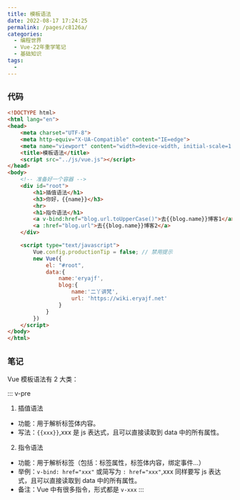 ```yaml
---
title: 模板语法
date: 2022-08-17 17:24:25
permalink: /pages/c8126a/
categories:
  - 编程世界
  - Vue-22年重学笔记
  - 基础知识
tags:
  -
---
```


## ` 代码 `

```html
<!DOCTYPE html>
<html lang="en">
<head>
    <meta charset="UTF-8">
    <meta http-equiv="X-UA-Compatible" content="IE=edge">
    <meta name="viewport" content="width=device-width, initial-scale=1.0">
    <title>模板语法</title>
    <script src="../js/vue.js"></script>
</head>
<body>
    <!-- 准备好一个容器 -->
    <div id="root">
        <h1>插值语法</h1>
        <h3>你好，{{name}}</h3>
        <hr>
        <h1>指令语法</h1>
        <a v-bind:href="blog.url.toUpperCase()">去{{blog.name}}博客1</a>
        <a :href="blog.url">去{{blog.name}}博客2</a>
    </div>

    <script type="text/javascript">
        Vue.config.productionTip = false; // 禁用提示
        new Vue({
            el: "#root",
            data:{
                name:'eryajf',
                blog:{
                    name:'二丫讲梵',
                    url: 'https://wiki.eryajf.net'
                }
            }
        })
    </script>
</body>
</html>
```

## ` 笔记 `

Vue 模板语法有 2 大类：

::: v-pre
1.  插值语法
   - 功能：用于解析标签体内容。
   - 写法：`{{xxx}}`,xxx 是 js 表达式，且可以直接读取到 data 中的所有属性。
2.  指令语法
   - 功能：用于解析标签（包括：标签属性，标签体内容，绑定事件...）
   - 举例：`v-bind: href="xxx"` 或简写为 `: href="xxx"`,xxx 同样要写 js 表达式，且可以直接读取到 data 中的所有属性。
   - 备注：Vue 中有很多指令，形式都是 `v-xxx`
   :::
